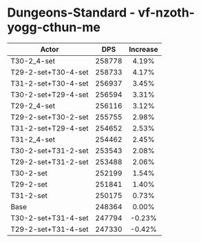 # Dungeons-Standard - vf-nzoth-yogg-cthun-me
| Actor | DPS | Increase |
|---|:---:|:---:|
|T30-2_4-set|258778|4.19%|
|T29-2-set+T30-4-set|258733|4.17%|
|T31-2-set+T30-4-set|256937|3.45%|
|T30-2-set+T29-4-set|256594|3.31%|
|T29-2_4-set|256116|3.12%|
|T29-2-set+T30-2-set|255755|2.98%|
|T31-2-set+T29-4-set|254652|2.53%|
|T31-2_4-set|254462|2.45%|
|T30-2-set+T31-2-set|253543|2.08%|
|T29-2-set+T31-2-set|253488|2.06%|
|T30-2-set|252199|1.54%|
|T29-2-set|251841|1.40%|
|T31-2-set|250175|0.73%|
|Base|248364|0.00%|
|T30-2-set+T31-4-set|247794|-0.23%|
|T29-2-set+T31-4-set|247330|-0.42%|
